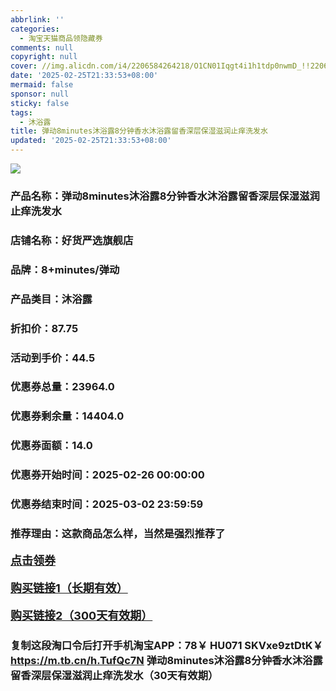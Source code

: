 ```yaml
---
abbrlink: ''
categories:
  - 淘宝天猫商品领隐藏券
comments: null
copyright: null
cover: //img.alicdn.com/i4/2206584264218/O1CN01Iqgt4i1h1tdp0nwmD_!!2206584264218-0-C2M.jpg
date: '2025-02-25T21:33:53+08:00'
mermaid: false
sponsor: null
sticky: false
tags:
  - 沐浴露
title: 弹动8minutes沐浴露8分钟香水沐浴露留香深层保湿滋润止痒洗发水
updated: '2025-02-25T21:33:53+08:00'
--- 
```


![](//img.alicdn.com/i4/2206584264218/O1CN01Iqgt4i1h1tdp0nwmD_!!2206584264218-0-C2M.jpg)

### 产品名称：弹动8minutes沐浴露8分钟香水沐浴露留香深层保湿滋润止痒洗发水
### 店铺名称：好货严选旗舰店
### 品牌：8+minutes/弹动
### 产品类目：沐浴露
### 折扣价：87.75
### 活动到手价：44.5
### 优惠券总量：23964.0
### 优惠券剩余量：14404.0
### 优惠券面额：14.0
### 优惠券开始时间：2025-02-26 00:00:00	
### 优惠券结束时间：2025-03-02 23:59:59	
### 推荐理由：这款商品怎么样，当然是强烈推荐了

<p style="font-size: 18px; font-weight: bold;">
  <a href="https://uland.taobao.com/coupon/edetail?e=EGzAC6gnQlelhHvvyUNXZfh8CuWt5YH5OVuOuRD5gLJMmdsrkidbOWBzzpT26idJclZAvJs511gegwT53jW2B2ieVmgC50uq0Df28Cp3cD50mIcP29vcXEDDmIvjRPLuRSHvQe2jOLZ9pbNCYX0I%2BPP%2BWUTgK%2F%2B0I%2BtaUgbudUxA%2B536asYsLWVfKa%2BhVnNDd%2FMQrsof24rNecs9dvV2S5jB6TX2HR3QQ5WKStDdyeTLAJho1Tgm24y1rRo98IyIzxHHRjXbSzC3GXpSbfs48hsfbDHIu8bffiX2CRRarsN2XMg%2F4%2Bl5%2FU8f2ODUsyfWSQeJNEiOmJKyHVvYwF84GiUzVkkdwsIm&traceId=21665f9817407225954674899d132c&union_lens=lensId%3AOPT%401740722599%402103f367_0dc6_1954b26f692_cbcd%4001%40eyJmbG9vcklkIjo3MzM1NH0ie" target="_blank">点击领券</a>
</p>
<p style="font-size: 18px; font-weight: bold;">
  <a href="https://s.click.taobao.com/t?e=m%3D2%26s%3DZ3ekVzKT7rRw4vFB6t2Z2ueEDrYVVa64K7Vc7tFgwiHjf2vlNIV67k2Uw6Vjz9mV18u9BjgaVz73ID%2FV1RqsF4wnCJeELi4I%2FIEn%2BS1IjHAB0ghlTd7WlZVm%2FOAUUFw71qrpxiwMoCNxc1AtbZGVS7YVf%2FNg5yFhCuhHPZd3wn7NEPXytV9ALoS4zvCRUrquFdySDq37c843XFHs2cSScAesBeUCEmWLw0Y7bKWJ0smHENOhTPI42pVQ6zZvWLXqMtzmHYDI7XuPgysBSxHfUOXVLEPDWL24%2FufIeaShmLvWGPPZ03CRxBkbhjrXJIMMb7cWiGy2AdTGDmntuH4VtA%3D%3D" target="_blank">购买链接1（长期有效）</a>
</p>
<p style="font-size: 18px; font-weight: bold;">
  <a href="https://s.click.taobao.com/rDEbVNs" target="_blank">购买链接2（300天有效期）</a>
</p>

### 复制这段淘口令后打开手机淘宝APP：78￥ HU071 SKVxe9ztDtK￥ https://m.tb.cn/h.TufQc7N  弹动8minutes沐浴露8分钟香水沐浴露留香深层保湿滋润止痒洗发水（30天有效期）
